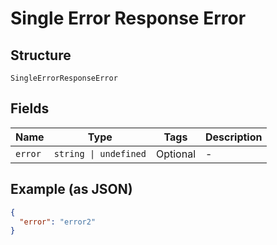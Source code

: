 
# Single Error Response Error

## Structure

`SingleErrorResponseError`

## Fields

| Name | Type | Tags | Description |
|  --- | --- | --- | --- |
| `error` | `string \| undefined` | Optional | - |

## Example (as JSON)

```json
{
  "error": "error2"
}
```


